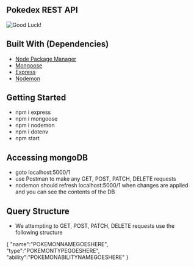 ## Pokedex REST API

![Good Luck!](https://66.media.tumblr.com/6794739b290720d1b8d76d4a25fccb0f/tumblr_p7rzoloLcU1x5ra9co1_500.gifv)

## Built With (Dependencies)
* [Node Package Manager](https://www.npmjs.com/package/express)
* [Mongoose](https://mongoosejs.com/docs/api.html)
* [Express](https://expressjs.com/)
* [Nodemon](https://www.npmjs.com/package/nodemon)

## Getting Started ##
* npm i express
* npm i mongoose
* npm i nodemon
* npm i dotenv
* npm start

## Accessing mongoDB ##
* goto localhost:5000/1
* use Postman to make any GET, POST, PATCH, DELETE requests
* nodemon should refresh localhost:5000/1 when changes are applied and you can see the contents of the DB

## Query Structure ##

* We attempting to GET, POST, PATCH, DELETE requests use the following structure

{
  "name":"POKEMONNAMEGOESHERE",
  "type":"POKEMONTYPEGOESHERE",
  "ability":"POKEMONABILITYNAMEGOESHERE"
}
